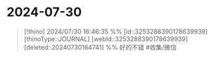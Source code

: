 
# 2024-07-30
> [!thino] 2024/07/30 16:46:35 %% [id::3253288390178639939] [thinoType::JOURNAL] [webId::3253288390178639939] [deleted::20240730164741] %%
> 好的不错 #收集/微信

